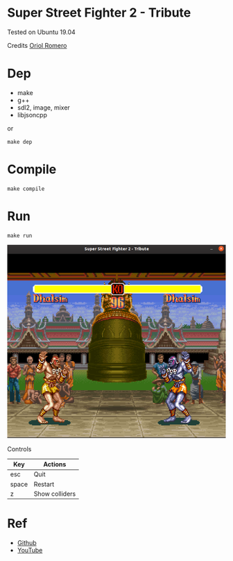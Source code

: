 # Super Street Fighter 2 - Tribute

Tested on Ubuntu 19.04

Credits [Oriol Romero](https://github.com/nacca)

# Dep

* make
* g++
* sdl2, image, mixer
* libjsoncpp

or

```
make dep
```

# Compile

    make compile

# Run

    make run

![](doc/demo.png)

Controls

| Key  | Actions|
|------|--------|      
|esc   | Quit   | 
|space | Restart|
|z     | Show colliders|


# Ref

* [Github](https://github.com/nacca/SSF2)
* [YouTube](https://youtu.be/RwYQWtHCgrI=)
